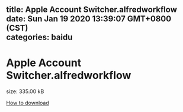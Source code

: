 
title: Apple Account Switcher.alfredworkflow
date: Sun Jan 19 2020 13:39:07 GMT+0800 (CST)    
categories: baidu
---

# Apple Account Switcher.alfredworkflow
size: 335.00 kB
 
 

[How to download](https://bpcam.bemobtrk.com/go/2ceec3aa-1ca2-46d6-b9ff-aaa5c184517c?jno=3957)